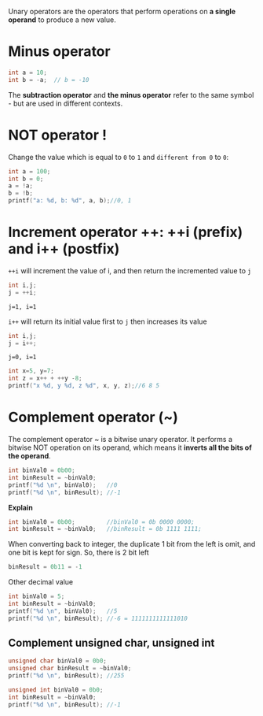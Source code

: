 Unary operators are the operators that perform operations on **a single operand** to produce a new value.

# Minus operator
```c
int a = 10;
int b = -a;  // b = -10
```
The **subtraction operator** and **the minus operator** refer to the same symbol - but are used in different contexts.

# NOT operator !

Change the value which is equal to ``0`` to ``1`` and ``different from 0`` to ``0``:

```c
int a = 100;
int b = 0;
a = !a;
b = !b;
printf("a: %d, b: %d", a, b);//0, 1
```
# Increment operator ++: ++i (prefix) and i++ (postfix)

``++i`` will increment the value of i, and then return the incremented value to ``j``

```c
int i,j;
j = ++i;
```

``j=1, i=1``


``i++`` will return its initial value first to ``j`` then increases its value

```c
int i,j;
j = i++;
```

``j=0, i=1``

```c
int x=5, y=7;
int z = x++ + ++y -8;
printf("x %d, y %d, z %d", x, y, z);//6 8 5
```
# Complement operator (~)
The complement operator ~ is a bitwise unary operator. It performs a bitwise NOT operation on its operand, which means it **inverts all the bits of the operand**.
```c
int binVal0 = 0b00;
int binResult = ~binVal0;
printf("%d \n", binVal0);   //0
printf("%d \n", binResult); //-1
```

**Explain**

```c
int binVal0 = 0b00;         //binVal0 = 0b 0000 0000;
int binResult = ~binVal0;   //binResult = 0b 1111 1111;
```

When converting back to integer, the duplicate 1 bit from the left is omit, and one bit is kept for sign. So, there is 2 bit left

```c
binResult = 0b11 = -1
```
Other decimal value
```c
int binVal0 = 5;
int binResult = ~binVal0;
printf("%d \n", binVal0);   //5
printf("%d \n", binResult); //-6 = 1111111111111010
```

## Complement unsigned char, unsigned int

```c
unsigned char binVal0 = 0b0;
unsigned char binResult = ~binVal0;
printf("%d \n", binResult); //255
```	

```c
unsigned int binVal0 = 0b0;
int binResult = ~binVal0;
printf("%d \n", binResult); //-1
```	
